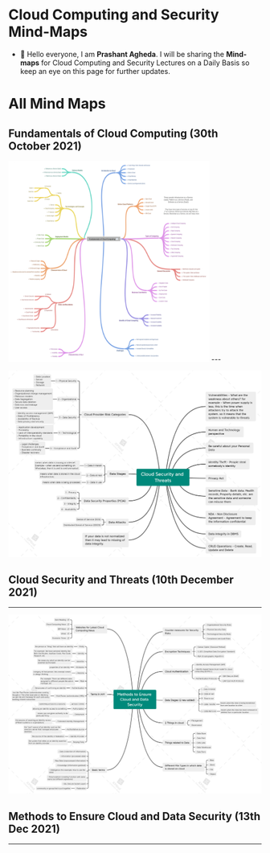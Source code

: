 # Cloud Computing and Security Mind-Maps

- 👋 Hello everyone, I am **Prashant Agheda**. I will be sharing the **Mind-maps** for Cloud Computing and Security Lectures on a Daily Basis so keep an eye on this page for further updates.


# All Mind Maps

## Fundamentals of Cloud Computing (30th October 2021)

<img src="mindmaps/mindmap_1.png" width="400" height="400">
---


![Mind Map 2](mindmaps/mindmap_2.png)
## Cloud Security and Threats (10th December 2021)
---


![Mind Map 3](mindmaps/mindmap_3.png)
## Methods to Ensure Cloud and Data Security (13th Dec 2021)
---
